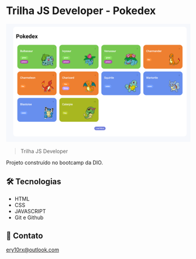 # Trilha JS Developer - Pokedex

![preview](./github/preview.png)

> Trilha JS Developer 

Projeto construído no bootcamp da DIO.

##  🛠 Tecnologias

- HTML
- CSS
- JAVASCRIPT
- Git e Github

## 💙 Contato

ery10rx@outlook.com
